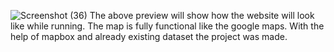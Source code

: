![Screenshot (36)](https://github.com/Shashankgupta200/Corona-Mapping/assets/100114166/d6e3568c-6126-4874-a9ac-8ef244acc7b2)
The above preview will show how the website will look like while running. The map is fully functional like the google maps. With the help of mapbox and already existing dataset the project was made.
